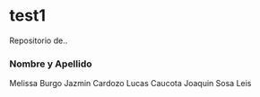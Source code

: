 # test1 #
Repositorio de..
### Nombre y Apellido ###
Melissa Burgo
Jazmin Cardozo
Lucas Caucota
Joaquin Sosa Leis
